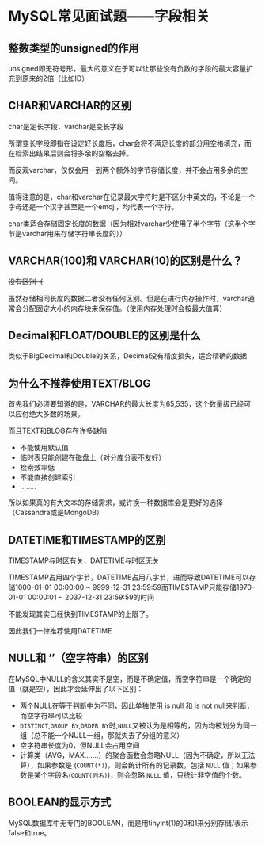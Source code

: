 # MySQL常见面试题——字段相关

## 整数类型的unsigned的作用

unsigned即无符号形，最大的意义在于可以让那些没有负数的字段的最大容量扩充到原来的2倍（比如ID）

## CHAR和VARCHAR的区别

char是定长字段，varchar是变长字段

所谓变长字段即指在设定好长度后，char会将不满足长度的部分用空格填充，而在检索出结果后则会将多余的空格去掉。

而反观varchar，仅仅会用一到两个额外的字节存储长度，并不会占用多余的空间。

值得注意的是，char和varchar在记录最大字符时是不区分中英文的，不论是一个字母还是一个汉字甚至是一个emoji，均代表一个字符。

char类适合存储固定长度的数据（因为相对varchar少使用了半个字节（这半个字节是varchar用来存储字符串长度的））

## VARCHAR(100)和 VARCHAR(10)的区别是什么？

~~没有区别（~~

虽然存储相同长度的数据二者没有任何区别。但是在进行内存操作时，varchar通常会分配固定大小的内存块来保存值。（使用内存处理时会按最大值算）

## Decimal和FLOAT/DOUBLE的区别是什么

类似于BigDecimal和Double的关系，Decimal没有精度损失，适合精确的数据


## 为什么不推荐使用TEXT/BLOG

首先我们必须要知道的是，VARCHAR的最大长度为65,535，这个数量级已经可以应付绝大多数的场景。

而且TEXT和BLOG存在许多缺陷

* 不能使用默认值
* 临时表只能创建在磁盘上（对分库分表不友好）
* 检索效率低
* 不能直接创建索引
* ........
 
所以如果真的有大文本的存储需求，或许换一种数据库会是更好的选择（Cassandra或是MongoDB）

## DATETIME和TIMESTAMP的区别

TIMESTAMP与时区有关，DATETIME与时区无关

TIMESTAMP占用四个字节，DATETIME占用八字节，进而导致DATETIME可以存储1000-01-01 00:00:00 ~ 9999-12-31 23:59:59而TIMESTAMP只能存储1970-01-01 00:00:01 ~ 2037-12-31 23:59:59的时间

不能发现其实已经快到TIMESTAMP的上限了。

因此我们一律推荐使用DATETIME

## NULL和 ‘’（空字符串）的区别

在MySQL中NULL的含义其实不是空，而是不确定值，而空字符串是一个确定的值（就是空），因此才会延伸出了以下区别：

* 两个NULL在等于判断中为不同，因此单独使用 is null 和 is not null来判断，而空字符串可以比较
* `DISTINCT`,`GROUP BY`,`ORDER BY`时,`NULL`又被认为是相等的，因为均被划分为同一组（总不能一个NULL一组，那就失去了分组的意义）
* 空字符串长度为0，但NULL会占用空间
* 计算类（AVG，MAX.......）的聚合函数会忽略NULL（因为不确定，所以无法算），如果参数是 (`COUNT(*)`)，则会统计所有的记录数，包括 `NULL` 值；如果参数是某个字段名(`COUNT(列名)`)，则会忽略 `NULL` 值，只统计非空值的个数。

## BOOLEAN的显示方式

MySQL数据库中无专门的BOOLEAN，而是用tinyint(1)的0和1来分别存储/表示false和true。


